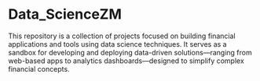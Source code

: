 # Data_ScienceZM
This repository is a collection of projects focused on building financial applications and tools using data science techniques. It serves as a sandbox for developing and deploying data-driven solutions—ranging from web-based apps to analytics dashboards—designed to simplify complex financial concepts.
